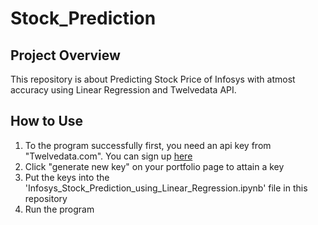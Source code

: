# Stock_Prediction

## Project Overview
This repository is about Predicting Stock Price of Infosys with atmost accuracy using Linear Regression and Twelvedata API.

## How to Use
1) To the program successfully first, you need an api key from "Twelvedata.com". You can sign up [here](https://twelvedata.com/register)
2) Click "generate new key" on your portfolio page to attain a key
3) Put the keys into the 'Infosys_Stock_Prediction_using_Linear_Regression.ipynb' file in this repository<br>
4) Run the program


